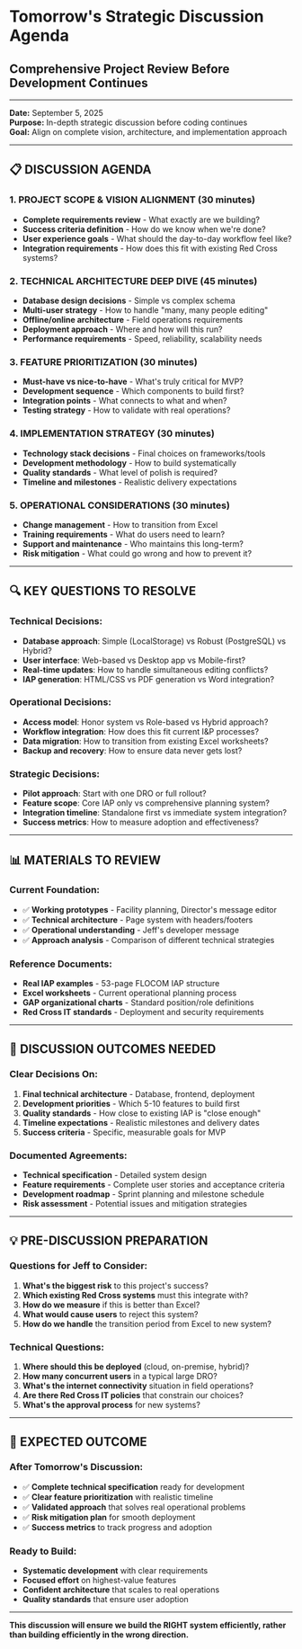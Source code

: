 # Tomorrow's Strategic Discussion Agenda
## Comprehensive Project Review Before Development Continues

---

**Date:** September 5, 2025  
**Purpose:** In-depth strategic discussion before coding continues  
**Goal:** Align on complete vision, architecture, and implementation approach  

---

## 📋 **DISCUSSION AGENDA**

### **1. PROJECT SCOPE & VISION ALIGNMENT** (30 minutes)
- **Complete requirements review** - What exactly are we building?
- **Success criteria definition** - How do we know when we're done?
- **User experience goals** - What should the day-to-day workflow feel like?
- **Integration requirements** - How does this fit with existing Red Cross systems?

### **2. TECHNICAL ARCHITECTURE DEEP DIVE** (45 minutes)
- **Database design decisions** - Simple vs complex schema
- **Multi-user strategy** - How to handle "many, many people editing"
- **Offline/online architecture** - Field operations requirements
- **Deployment approach** - Where and how will this run?
- **Performance requirements** - Speed, reliability, scalability needs

### **3. FEATURE PRIORITIZATION** (30 minutes)
- **Must-have vs nice-to-have** - What's truly critical for MVP?
- **Development sequence** - Which components to build first?
- **Integration points** - What connects to what and when?
- **Testing strategy** - How to validate with real operations?

### **4. IMPLEMENTATION STRATEGY** (30 minutes)
- **Technology stack decisions** - Final choices on frameworks/tools
- **Development methodology** - How to build systematically
- **Quality standards** - What level of polish is required?
- **Timeline and milestones** - Realistic delivery expectations

### **5. OPERATIONAL CONSIDERATIONS** (30 minutes)
- **Change management** - How to transition from Excel
- **Training requirements** - What do users need to learn?
- **Support and maintenance** - Who maintains this long-term?
- **Risk mitigation** - What could go wrong and how to prevent it?

---

## 🔍 **KEY QUESTIONS TO RESOLVE**

### **Technical Decisions:**
- **Database approach**: Simple (LocalStorage) vs Robust (PostgreSQL) vs Hybrid?
- **User interface**: Web-based vs Desktop app vs Mobile-first?
- **Real-time updates**: How to handle simultaneous editing conflicts?
- **IAP generation**: HTML/CSS vs PDF generation vs Word integration?

### **Operational Decisions:**
- **Access model**: Honor system vs Role-based vs Hybrid approach?
- **Workflow integration**: How does this fit current I&P processes?
- **Data migration**: How to transition from existing Excel worksheets?
- **Backup and recovery**: How to ensure data never gets lost?

### **Strategic Decisions:**
- **Pilot approach**: Start with one DRO or full rollout?
- **Feature scope**: Core IAP only vs comprehensive planning system?
- **Integration timeline**: Standalone first vs immediate system integration?
- **Success metrics**: How to measure adoption and effectiveness?

---

## 📊 **MATERIALS TO REVIEW**

### **Current Foundation:**
- ✅ **Working prototypes** - Facility planning, Director's message editor
- ✅ **Technical architecture** - Page system with headers/footers
- ✅ **Operational understanding** - Jeff's developer message
- ✅ **Approach analysis** - Comparison of different technical strategies

### **Reference Documents:**
- **Real IAP examples** - 53-page FLOCOM IAP structure
- **Excel worksheets** - Current operational planning process
- **GAP organizational charts** - Standard position/role definitions
- **Red Cross IT standards** - Deployment and security requirements

---

## 🎯 **DISCUSSION OUTCOMES NEEDED**

### **Clear Decisions On:**
1. **Final technical architecture** - Database, frontend, deployment
2. **Development priorities** - Which 5-10 features to build first
3. **Quality standards** - How close to existing IAP is "close enough"
4. **Timeline expectations** - Realistic milestones and delivery dates
5. **Success criteria** - Specific, measurable goals for MVP

### **Documented Agreements:**
- **Technical specification** - Detailed system design
- **Feature requirements** - Complete user stories and acceptance criteria
- **Development roadmap** - Sprint planning and milestone schedule
- **Risk assessment** - Potential issues and mitigation strategies

---

## 💡 **PRE-DISCUSSION PREPARATION**

### **Questions for Jeff to Consider:**
1. **What's the biggest risk** to this project's success?
2. **Which existing Red Cross systems** must this integrate with?
3. **How do we measure** if this is better than Excel?
4. **What would cause users** to reject this system?
5. **How do we handle** the transition period from Excel to new system?

### **Technical Questions:**
1. **Where should this be deployed** (cloud, on-premise, hybrid)?
2. **How many concurrent users** in a typical large DRO?
3. **What's the internet connectivity** situation in field operations?
4. **Are there Red Cross IT policies** that constrain our choices?
5. **What's the approval process** for new systems?

---

## 🚀 **EXPECTED OUTCOME**

### **After Tomorrow's Discussion:**
- ✅ **Complete technical specification** ready for development
- ✅ **Clear feature prioritization** with realistic timeline
- ✅ **Validated approach** that solves real operational problems
- ✅ **Risk mitigation plan** for smooth deployment
- ✅ **Success metrics** to track progress and adoption

### **Ready to Build:**
- **Systematic development** with clear requirements
- **Focused effort** on highest-value features
- **Confident architecture** that scales to real operations
- **Quality standards** that ensure user adoption

---

**This discussion will ensure we build the RIGHT system efficiently, rather than building efficiently in the wrong direction.**

